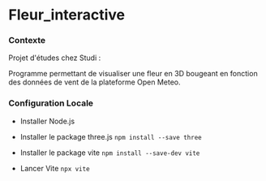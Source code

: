# Fleur_interactive

### Contexte

Projet d'études chez Studi :

Programme permettant de visualiser une fleur en 3D bougeant en fonction des données de vent de la plateforme Open Meteo.

### Configuration Locale

* Installer Node.js
* Installer le package three.js
```npm install --save three```

* Installer le package vite
```npm install --save-dev vite```
* Lancer Vite
```npx vite```
